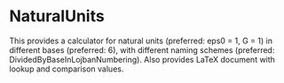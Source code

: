 # NaturalUnits
This provides a calculator for natural units (preferred: eps0 = 1, G = 1) in different bases (preferred: 6), with different naming schemes (preferred: DividedByBaseInLojbanNumbering). Also provides LaTeX document with lookup and comparison values.
